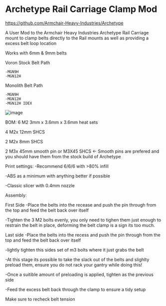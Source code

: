 # Archetype Rail Carriage Clamp Mod

https://github.com/Armchair-Heavy-Industries/Archetype

A User Mod to the Armchair Heavy Industries Archetype Rail Carriage mount to clamp belts directly to the Rail mounts as well as providing a excess belt loop location

Works with 6mm & 9mm belts

Voron Stock Belt Path 

	-MGN9H
	-MGN12H


Monolith Belt Path

	-MGN9H
	-MGN12H
	-MGN12H IDEX
 
![image](https://github.com/Thescarecow/Archetype_Rail_Carriage_Clamp_Mod/assets/148969384/5477a4ad-cc65-496d-adfc-6ceb5ca58e95)


BOM:
6  M2  3mm x 3.6mm x 3.6mm heat sets

4  M2x 12mm SHCS

2  M2x 8mm  SHCS

2  M3x 45mm smooth pin or M3X45 SHCS  <- Smooth pins are prefered and you should have them from the stock build of Archetype

Print settings:
-Recommend 6/6/6 with >80% infill 

-ABS as a minimum with anything better if possible

-Classic slicer with 0.4mm nozzle

Assembly:

First Side
-Place the belts into the recease and push the pin through from the top and feed the belt back over itself

-Tighten the 3 M2 bolts evenly, you only need to tighen them just enough to restrain the belt in place, deforming the belt clamp is a sign its too much.


Last side
-Place the belts into the recess and push the pin through from the top and feed the belt back over itself

-lightly tighten this sides set of m3 bolts where it just grabs the belt

-At this stage its possible to take the slack out of the belts and slighlty preload them, ensure you do not rack your gantry while doing this!

-Once a suitible amount of preloading is applied, tighten as the previous side

-Feed the excess belt back through the clamp to ensure a tidy setup


Make sure to recheck belt tension 
